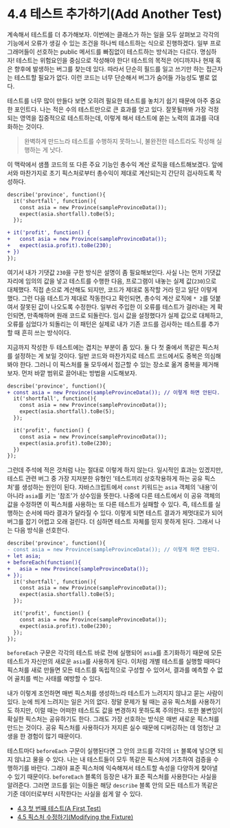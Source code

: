 # 4.4 테스트 추가하기(Add Another Test)
계속해서 테스트를 더 추가해보자. 이번에는 클래스가 하는 일을 모두 살펴보고 각각의 기능에서 오류가 생길 수 있는 조건을 하나씩 테스트하는 식으로 진행하겠다. 일부 프로그래머들이 선호하는 public 메서드를 빠짐없이 테스트하는 방식과는 다르다. 명심하자! 테스트는 위험요인을 중심으로 작성해야 한다! 테스트의 목적은 어디까지나 현재 혹은 향후에 발생하는 버그를 찾는데 있다. 따라서 단순히 필드를 일고 쓰기만 하는 접근자는 테스트할 필요가 없다. 이런 코드는 너무 단순해서 버그가 숨어들 가능성도 별로 없다.

테스트를 너무 많이 만들다 보면 오히려 필요한 테스트를 놓치기 쉽기 때문에 아주 중요한 포인트다. 나는 적은 수의 테스트만으로 큰 효과를 얻고 있다. 잘못될까봐 가장 걱정되는 영역을 집중적으로 테스트하는데, 이렇게 해서 테스트에 쏟는 노력의 효과를 극대화하는 것이다.

> 완벽하게 만드느라 테스트를 수행하지 못하느니, 불완전한 테스트라도 작성해 실행하는 게 낫다.

이 맥락에서 샘플 코드의 또 다른 주요 기능인 총수익 계산 로직을 테스트해보겠다. 앞에서와 마찬가지로 초기 픽스처로부터 총수익이 제대로 계산되는지 간단히 검사하도록 작성하다.

```diff
describe('province', function(){
  it('shortfall', function(){
    const asia = new Province(sampleProvinceData());
    expect(asia.shortfall).toBe(5);
  });

+ it('profit', function() {
+   const asia = new Province(sampleProvinceData());
+   expect(asia.profit).toBe(230);
+ })  
});
```

여기서 내가 기댓값 `230`을 구한 방식은 설명이 좀 필요해보인다. 사실 나는 먼저 기댓값 자리에 임의의 값을 넣고 테스트를 수행한 다음, 프로그램이 내놓는 실제 값(`230`)으로 대체했다. 직접 손으로 계산해도 되지만, 코드가 제대로 동작할 거라 믿고 일단 이렇게 했다. 그런 다음 테스트가 제대로 작동한다고 확인되면, 총수익 계산 로직에 `* 2`를 덧붙여서 잘못된 값이 나오도록 수정한다. 일부러 주입한 이 오류를 테스트가 걸러내는 게 확인되면, 만족해하며 원래 코드로 되돌린다. 임시 값을 설정했다가 실제 값으로 대체하고, 오류를 심었다가 되돌리는 이 패턴은 실제로 내가 기존 코드를 검사하는 테스트를 추가할 때 흔히 쓰는 방식이다.

지금까지 작성한 두 테스트에는 겹치는 부분이 좀 있다. 둘 다 첫 줄에서 똑같은 픽스처를 설정하는 게 보일 것이다. 일반 코드와 마찬가지로 테스트 코드에서도 중복은 의심해봐야 한다. 그러니 이 픽스처를 둘 모두에서 접근할 수 있는 장소로 옮겨 중복을 제거해보자. 먼저 바깥 범위로 끌어내는 방법을 시도해보자.

```diff
describe('province', function(){
+ const asia = new Province(sampleProvinceData()); // 이렇게 하면 안된다.
  it('shortfall', function(){
    const asia = new Province(sampleProvinceData());
    expect(asia.shortfall).toBe(5);
  });

  it('profit', function() {
    const asia = new Province(sampleProvinceData());
    expect(asia.profit).toBe(230);
  })  
});
```
그런데 주석에 적은 것처럼 나는 절대로 이렇게 하지 않는다. 일시적인 효과는 있겠지만, 테스트 관련 버그 중 가장 지저분한 유형인 '테스트끼리 상호작용하게 하는 공유 픽스처'를 생성하는 원인이 된다. 자바스크립트에서 `const` 키워드는 `asia` 객체의 '내용'이 아니라 `asia`를 키는 '참조'가 상수임을 뜻한다. 나중에 다른 테스트에서 이 공유 객체의 값을 수정하면 이 픽스처를 사용하는 또 다른 테스트가 실패할 수 있다. 즉, 테스트를 실행하는 순서에 따라 결과가 달라질 수 있다. 이렇게 되면 테스트 결과가 제멋대로가 되어 버그를 잡기 어렵고 오래 걸린다. 더 심하면 테스트 자체를 믿지 못하게 된다. 그래서 나는 다음 방식을 선호한다.
```diff
describe('province', function(){
- const asia = new Province(sampleProvinceData()); // 이렇게 하면 안된다.
+ let asia;
+ beforeEach(function(){
+   asia = new Province(sampleProvinceData());
+ });
  it('shortfall', function(){
    const asia = new Province(sampleProvinceData());
    expect(asia.shortfall).toBe(5);
  });

  it('profit', function() {
    const asia = new Province(sampleProvinceData());
    expect(asia.profit).toBe(230);
  });
});
```
`beforeEach` 구문은 각각의 테스트 바로 전에 실행되어 `asia`를 초기화하기 때문에 모든 테스트가 자신만의 새로운 `asia`를 사용하게 된다. 이처럼 개별 테스트를 실행할 때마다 픽스처를 새로 만들면 모든 테스트를 독립적으로 구성할 수 있어서, 결과를 예측할 수 없어 골치를 썩는 사태를 예방할 수 있다.

내가 이렇게 조언하면 매번 픽스처를 생성하느라 테스트가 느려지지 않냐고 묻는 사람이 있다. 눈에 띄게 느려지는 일은 거의 없다. 정말 문제가 될 때는 공유 픽스처를 사용하기도 하지만, 이럴 때는 어떠한 테스트도 값을 변경하지 못하도록 주의한다. 또한 불변임이 확실한 픽스처는 공유하기도 한다. 그래도 가장 선호하는 방식은 매번 새로운 픽스처를 만드는 것이다. 공유 픽스처를 사용하다가 저지른 실수 때문에 디버깅하는 데 엄청난 고생을 한 경험이 많기 때문이다.

테스트마다 `beforeEach` 구문이 실행된다면 그 안의 코드를 각각의 `it` 블록에 넣으면 되지 않냐고 물을 수 있다. 나는 내 테스트들이 모두 똑같은 픽스처에 기초하여 검증을 수행하기를 바란다. 그래야 표준 픽스처에 익숙해져서 테스트할 속성을 다양하게 찾아낼 수 있기 때문이다. `beforeEach` 블록의 등장은 내가 표준 픽스처를 사용한다는 사실을 알려준다. 그러면 코드를 읽는 이들은 해당 `describe` 블록 안의 모든 테스트가 똑같은 기준 데이터로부터 시작한다는 사실을 쉽게 알 수 있다.

- [4.3 첫 번째 테스트(A First Test)](https://github.com/wonder13662/refactoring-v2/blob/writing/chapter04/4-3.md)
- [4.5 픽스처 수정하기(Modifying the Fixture)](https://github.com/wonder13662/refactoring-v2/blob/writing/chapter04/4-5.md)